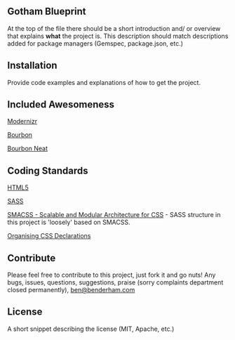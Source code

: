 ## Gotham Blueprint

At the top of the file there should be a short introduction and/ or overview that explains **what** the project is. This description should match descriptions added for package managers (Gemspec, package.json, etc.)

## Installation

Provide code examples and explanations of how to get the project.

## Included Awesomeness
[Modernizr](http://modernizr.com)

[Bourbon](http://bourbon.io/docs/)

[Bourbon Neat](http://thoughtbot.github.io/neat-docs/latest/)

## Coding Standards
[HTML5](http://html5doctor.com/element-index/)

[SASS](http://sass-lang.com/documentation/file.SASS_REFERENCE.html)

[SMACSS - Scalable and Modular Architecture for CSS](https://smacss.com/) - SASS structure in this project is 'loosely' based on SMACSS.

[Organising CSS Declarations](http://benoitburgener.ch/blog/organize-your-css-declarations/)

## Contribute

Please feel free to contribute to this project, just fork it and go nuts!
Any bugs, issues, questions, suggestions, praise (sorry complaints department closed permanently), ben@benderham.com

## License

A short snippet describing the license (MIT, Apache, etc.)
